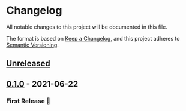 # Changelog

All notable changes to this project will be documented in this file.

The format is based on [Keep a Changelog](https://keepachangelog.com/en/1.0.0/),
and this project adheres to [Semantic Versioning](https://semver.org/spec/v2.0.0.html).

## [Unreleased]

## [0.1.0] - 2021-06-22

### First Release :tada:

[unreleased]: https://github.com/supertone-inc/envjs/compare/v0.1.0...HEAD
[0.1.0]: https://github.com/supertone-inc/envjs/releases/tag/v0.1.0
